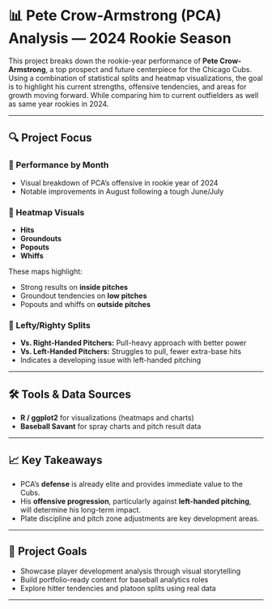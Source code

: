 # 📊 Pete Crow-Armstrong (PCA) Analysis — 2024 Rookie Season

This project breaks down the rookie-year performance of **Pete Crow-Armstrong**, a top prospect and future centerpiece for the Chicago Cubs. Using a combination of statistical splits and heatmap visualizations, the goal is to highlight his current strengths, offensive tendencies, and areas for growth moving forward. While comparing him to current outfielders as well as same year rookies in 2024.

---

## 🔍 Project Focus

### 🔹 Performance by Month
- Visual breakdown of PCA’s offensive in rookie year of 2024
- Notable improvements in August following a tough June/July

### 🔹 Heatmap Visuals
- **Hits**
- **Groundouts**
- **Popouts**
- **Whiffs**

These maps highlight:
- Strong results on **inside pitches**
- Groundout tendencies on **low pitches**
- Popouts and whiffs on **outside pitches**

### 🔹 Lefty/Righty Splits
- **Vs. Right-Handed Pitchers:** Pull-heavy approach with better power
- **Vs. Left-Handed Pitchers:** Struggles to pull, fewer extra-base hits
- Indicates a developing issue with left-handed pitching

---

## 🛠️ Tools & Data Sources

- **R / ggplot2** for visualizations (heatmaps and charts)
- **Baseball Savant** for spray charts and pitch result data


---

## 📈 Key Takeaways

- PCA’s **defense** is already elite and provides immediate value to the Cubs.
- His **offensive progression**, particularly against **left-handed pitching**, will determine his long-term impact.
- Plate discipline and pitch zone adjustments are key development areas.

---

## 🧠 Project Goals

- Showcase player development analysis through visual storytelling
- Build portfolio-ready content for baseball analytics roles
- Explore hitter tendencies and platoon splits using real data

---


